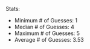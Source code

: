 Stats:
* Minimum # of Guesses: 1
* Median # of Guesses: 4
* Maximum # of Guesses: 5
* Average # of Guesses: 3.53
